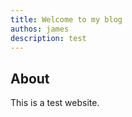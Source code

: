 ```yaml
---
title: Welcome to my blog
authos: james
description: test
---
```


## About

This is a test website.

